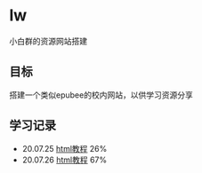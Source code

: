 # lw
小白群的资源网站搭建
## 目标
搭建一个类似epubee的校内网站，以供学习资源分享
## 学习记录
* 20.07.25  [html教程](https://www.imooc.com/learn/9)  26%
* 20.07.26  [html教程](https://www.imooc.com/learn/9)  67%
